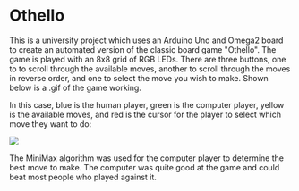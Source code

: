 # Othello
This is a university project which uses an Arduino Uno and Omega2 board to create an automated version of the classic board game "Othello". The game is played with an 8x8 grid of RGB LEDs. There are three buttons, one to to scroll through the available moves, another to scroll through the moves in reverse order, and one to select the move you wish to make. Shown below is a .gif of the game working.

In this case, blue is the human player, green is the computer player, yellow is the available moves, and red is the cursor for the player to select which move they want to do:

  ![](othello.gif)

The MiniMax algorithm was used for the computer player to determine the best move to make. The computer was quite good at the game and could beat most people who played against it.
